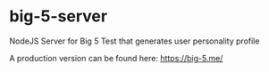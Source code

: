 # big-5-server
NodeJS Server for Big 5 Test that generates user personality profile

A production version can be found here: https://big-5.me/
